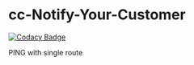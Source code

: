 # cc-Notify-Your-Customer

[![Codacy Badge](https://api.codacy.com/project/badge/Grade/13af6eb9248f417bb32901309a276d7b)](https://www.codacy.com/app/dagaharshit/cc-Notify-Your-Customer?utm_source=github.com&utm_medium=referral&utm_content=knoldus/cc-Notify-Your-Customer&utm_campaign=badger)

PING with single route
